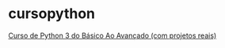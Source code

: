 # cursopython
[Curso de Python 3 do Básico Ao Avançado (com projetos reais)](https://www.udemy.com/share/101rZmAkIScFxSQXQ=/)
